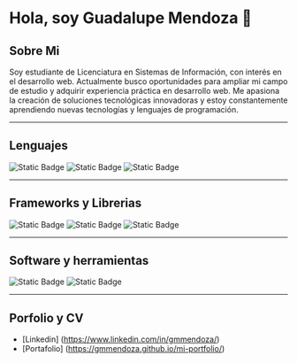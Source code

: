 # Hola, soy Guadalupe Mendoza 👋

<!--
**gmmendoza/gmmendoza** is a ✨ _special_ ✨ repository because its `README.md` (this file) appears on your GitHub profile. -->
## Sobre Mi
Soy estudiante de Licenciatura en Sistemas de Información, con interés en el desarrollo web. Actualmente busco oportunidades para ampliar mi campo de estudio y adquirir experiencia práctica en desarrollo web. Me apasiona la creación de soluciones tecnológicas innovadoras y estoy constantemente aprendiendo nuevas tecnologías y lenguajes de programación.

---

## Lenguajes
![Static Badge](https://img.shields.io/badge/css3-1572B6?style=for-the-badge&logo=css3&logoColor=1572B6&labelColor=black&color=blue)
![Static Badge](https://img.shields.io/badge/html5-E34F26?style=for-the-badge&logo=html5&logoColor=E34F26&l&labelColor=black&color=orange)
![Static Badge](https://img.shields.io/badge/php-777BB4?style=for-the-badge&logo=php&logoColor=777BB4&labelColor=black&color=violet)

---

## Frameworks y Librerias
![Static Badge](https://img.shields.io/badge/laravel-FF2D20?style=for-the-badge&logo=laravel&logoColor=FF2D20&labelColor=black&color=red)
![Static Badge](https://img.shields.io/badge/bootstrap-7952B3?style=for-the-badge&logo=bootstrap&logoColor=7952B3&labelColor=black&color=violet)
![Static Badge](https://img.shields.io/badge/jquery-0769AD?style=for-the-badge&logo=jquery&labelColor=black&color=blue)


---

## Software y herramientas
![Static Badge](https://img.shields.io/badge/visual%20studio%20code-007ACC?style=for-the-badge&logo=visual%20studio%20code&logoColor=007ACC&labelColor=black&color=blue)
![Static Badge](https://img.shields.io/badge/mysql-4479A1?style=for-the-badge&logo=mysql&logoColor=4479A1&labelColor=black&color=sky-blue)

---

## Porfolio y CV 
- [Linkedin] (https://www.linkedin.com/in/gmmendoza/)
- [Portafolio] (https://gmmendoza.github.io/mi-portfolio/)



